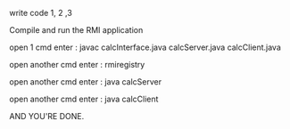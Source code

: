 write code 1, 2 ,3


Compile and run the RMI application


open 1 cmd
enter : javac calcInterface.java calcServer.java calcClient.java

open another cmd
enter : rmiregistry

open another cmd
enter : java calcServer

open another cmd 
enter : java calcClient

AND YOU'RE DONE.
